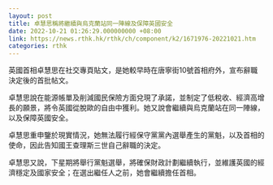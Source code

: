 ```yaml
---
layout: post
title: 卓慧思稱將繼續與烏克蘭站同一陣線及保障英國安全
date: 2022-10-21 01:26:29.000000000 +08:00
link: https://news.rthk.hk/rthk/ch/component/k2/1671976-20221021.htm
categories: rthk
---
```


英國首相卓慧思在社交專頁貼文，是她較早時在唐寧街10號首相府外，宣布辭職決定後的首批帖文。

卓慧思說在能源帳單及削減國民保險方面兌現了承諾，並制定了低稅收、經濟高增長的願景，將令英國從脫歐的自由中獲利。她又說會繼續與烏克蘭站在同一陣線，以及保障英國安全。

卓慧思重申鑒於現實情況，她無法履行經保守黨黨內選舉產生的黨魁，以及首相的使命，因此告知國王查理斯三世自己辭職的決定。

卓慧思又說，下星期將舉行黨魁選舉，將確保財政計劃繼續執行，並維護英國的經濟穩定及國家安全；在選出繼任人之前，她會繼續擔任首相。
